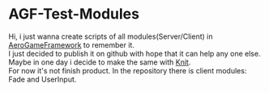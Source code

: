 # AGF-Test-Modules
Hi, i just wanna create scripts of all modules(Server/Client) in [AeroGameFramework](https://github.com/Sleitnick/AeroGameFramework) to remember it.
<br />
I just decided to publish it on github with hope that it can help any one else. Maybe in one day i decide to make the same with [Knit](https://github.com/Sleitnick/Knit).
<br />
For now it's not finish product. In the repository there is client modules: Fade and UserInput.